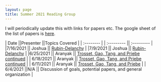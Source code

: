 ```yaml
---
layout: page
title: Summer 2021 Reading Group
---
```

I will periodically update this with links for papers etc.  The google sheet of the list of papers is [here](https://docs.google.com/spreadsheets/d/1jdYwNqViZ4kz-cvREZWdq9jOFScAkvOHmUU2pRRoa1U/edit?usp=sharing).

| Date                     ||Presenter ||Topics Covered | 
| :--------               | |    :---------   ||  :---------   |
|7/16/2021		|| Joshua || [Rubin-Delanchy](https://arxiv.org/abs/2006.05168) |
|7/9/2021		|| Joshua || [Rubin-Delanchy](https://arxiv.org/abs/2006.05168) |
|6/25/2021		|| Aranyak || [Trosset, Gao, Tang, and Priebe continued](https://arxiv.org/abs/2004.07348) |
| 6/18/2021		|| Aranyak || [Trosset, Gao, Tang, and Priebe continued](https://arxiv.org/abs/2004.07348)  |
| 6/11/2021		|| Aranyak || [Trosset, Gao, Tang, and Priebe](https://arxiv.org/abs/2004.07348) |
| 6/4/2021                 ||N/A      || Discussion of goals, potential papers, and general organization       | 

